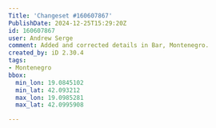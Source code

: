 ```yaml
---
Title: 'Changeset #160607867'
PublishDate: 2024-12-25T15:29:20Z
id: 160607867
user: Andrew Serge
comment: Added and corrected details in Bar, Montenegro.
created_by: iD 2.30.4
tags:
- Montenegro
bbox:
  min_lon: 19.0845102
  min_lat: 42.093212
  max_lon: 19.0985281
  max_lat: 42.0995908

---
```

